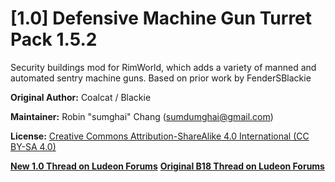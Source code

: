 # [1.0] Defensive Machine Gun Turret Pack 1.5.2
Security buildings mod for RimWorld, which adds a variety of manned and automated sentry machine guns. Based on prior work by FenderSBlackie 

**Original Author:** Coalcat / Blackie

**Maintainer:** Robin "sumghai" Chang (sumdumghai@gmail.com)

**License:** [Creative Commons Attribution-ShareAlike 4.0 International (CC BY-SA 4.0)](http://www.creativecommons.org/licenses/by-sa/4.0/)

[**New 1.0 Thread on Ludeon Forums**](https://ludeon.com/forums/index.php?topic=45727.0)
[**Original B18 Thread on Ludeon Forums**](https://ludeon.com/forums/index.php?topic=40913.0)

